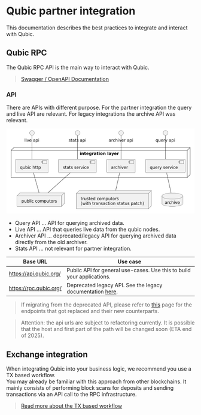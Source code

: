 # Qubic partner integration

This documentation describes the best practices to integrate and interact with Qubic.

## Qubic RPC

The Qubic RPC API is the main way to interact with Qubic.

> [Swagger / OpenAPI Documentation](swagger/qubic-query-doc.html)

### API

There are APIs with different purpose. For the partner integration the query and live API are relevant. For legacy
integrations the archive API was relevant.

![integration-apis](integration-apis.png)

* Query API ... API for querying archived data.
* Live API ... API that queries live data from the qubic nodes.
* Archiver API ... deprecated/legacy API for querying archived data directly from the old archiver.
* Stats API ... not relevant for partner integration.

| Base URL               | Use case                                                                   |
|------------------------|----------------------------------------------------------------------------|
| https://api.qubic.org/ | Public API for general use-cases. Use this to build your applications.     |
| https://rpc.qubic.org/ | Deprecated legacy API. See the legacy documentation [here](old/README.md). |

> If migrating from the deprecated API, please refer to [this](migration.md) page for the endpoints that got replaced and their new counterparts.  

> Attention: the api urls are subject to refactoring currently. It is possible that the host and first part of the path
> will be changed soon (ETA end of 2025).

## Exchange integration

When integrating Qubic into your business logic, we recommend you use a TX based workflow.  
You may already be familiar with this approach from other blockchains. It mainly consists of performing block scans for deposits 
and sending transactions via an API call to the RPC infrastructure.

> [Read more about the TX based workflow](tx-based-workflow.md)
